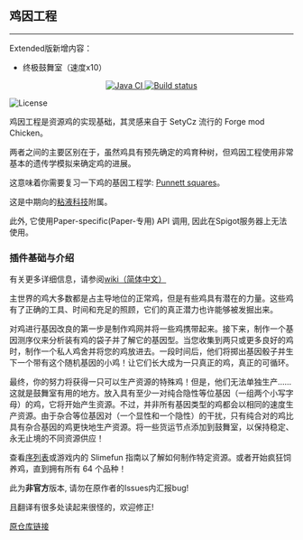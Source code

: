 ## 鸡因工程
***

Extended版新增内容：
- 终极鼓舞室（速度x10）

<p align="center">
  <a href="https://github.com/CrispyXYZ/GeneticChickengineering-CN-RC30-Extended/actions/workflows/maven.yml">
    <img src="https://github.com/CrispyXYZ/GeneticChickengineering-CN-RC30-Extended/actions/workflows/maven.yml/badge.svg" alt="Java CI" />
  </a>
  <a href="https://builds.guizhanss.net/CrispyXYZ/GeneticChickengineering-CN-RC30-Extended/master">
    <img src="https://builds.guizhanss.net/api/badge/CrispyXYZ/GeneticChickengineering-CN-RC30-Extended/master/latest" alt="Build status" />
  </a>
</p>


![License](https://img.shields.io/github/license/kii-chan-reloaded/GeneticChickengineering)

鸡因工程是资源鸡的实现基础，其灵感来自于 SetyCz 流行的 Forge mod Chicken。

两者之间的主要区别在于，虽然鸡具有预先确定的鸡育种树，但鸡因工程使用非常基本的遗传学模拟来确定鸡的进展。

这意味着你需要复习一下鸡的基因工程学: [Punnett squares](https://en.wikipedia.org/wiki/Punnett_square)。

这是中期向的[粘液科技](https://github.com/StarWishsama/Slimefun4)附属。

此外, 它使用Paper-specific(Paper-专用) API 调用, 因此在Spigot服务器上无法使用。

### 插件基础与介绍

有关更多详细信息，请参阅[wiki（简体中文）](https://github.com/CrispyXYZ/GeneticChickengineering-CN-RC30-Extended/wiki)

主世界的鸡大多数都是占主导地位的正常鸡，但是有些鸡具有潜在的力量。这些鸡有了正确的工具、时间和充足的照顾，它们的真正潜力也许能够被发掘出来。

对鸡进行基因改良的第一步是制作鸡网并将一些鸡携带起来。接下来，制作一个基因测序仪来分析装有鸡的袋子并了解它的基因型。当您收集到两只或更多良好的鸡时，制作一个私人鸡舍并将您的鸡放进去。一段时间后，他们将掷出基因骰子并生下一个带有这个随机基因的小鸡！让它们长大成为一只真正的鸡，真正的可循环。

最终，你的努力将获得一只可以生产资源的特殊鸡！但是，他们无法单独生产……这就是鼓舞室有用的地方。放入具有至少一对纯合隐性等位基因（一组两个小写字母）的鸡，它将开始产生资源。不过，并非所有基因类型的鸡都会以相同的速度生产资源。由于杂合等位基因对（一个显性和一个隐性）的干扰，只有纯合对的鸡比具有杂合基因的鸡更快地生产资源。将一些货运节点添加到鼓舞室，以保持稳定、永无止境的不同资源供应！

查看[序列表](https://github.com/kii-chan-reloaded/GeneticChickengineering/wiki/Sequencing-Guide)或游戏内的 Slimefun 指南以了解如何制作特定资源。或者开始疯狂饲养鸡，直到拥有所有 64 个品种！

此为**非官方**版本, 请勿在原作者的Issues内汇报bug!

且翻译有很多处读起来很怪的，欢迎修正!

[原仓库链接](https://github.com/kii-chan-reloaded/GeneticChickengineering)
